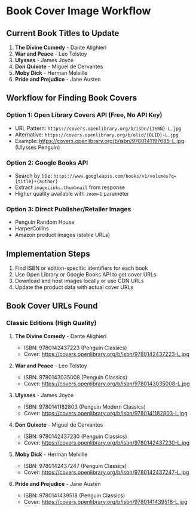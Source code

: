 # Book Cover Image Workflow

## Current Book Titles to Update

1. **The Divine Comedy** - Dante Alighieri
2. **War and Peace** - Leo Tolstoy  
3. **Ulysses** - James Joyce
4. **Don Quixote** - Miguel de Cervantes
5. **Moby Dick** - Herman Melville
6. **Pride and Prejudice** - Jane Austen

## Workflow for Finding Book Covers

### Option 1: Open Library Covers API (Free, No API Key)
- URL Pattern: `https://covers.openlibrary.org/b/isbn/{ISBN}-L.jpg`
- Alternative: `https://covers.openlibrary.org/b/olid/{OLID}-L.jpg`
- Example: https://covers.openlibrary.org/b/isbn/9780141197685-L.jpg (Ulysses Penguin)

### Option 2: Google Books API
- Search by title: `https://www.googleapis.com/books/v1/volumes?q={title}+{author}`
- Extract `imageLinks.thumbnail` from response
- Higher quality available with `zoom=1` parameter

### Option 3: Direct Publisher/Retailer Images
- Penguin Random House
- HarperCollins
- Amazon product images (stable URLs)

## Implementation Steps

1. Find ISBN or edition-specific identifiers for each book
2. Use Open Library or Google Books API to get cover URLs
3. Download and host images locally or use CDN URLs
4. Update the product data with actual cover URLs

## Book Cover URLs Found

### Classic Editions (High Quality)

1. **The Divine Comedy** - Dante Alighieri
   - ISBN: 9780142437223 (Penguin Classics)
   - Cover: https://covers.openlibrary.org/b/isbn/9780142437223-L.jpg

2. **War and Peace** - Leo Tolstoy
   - ISBN: 9780143035008 (Penguin Classics) 
   - Cover: https://covers.openlibrary.org/b/isbn/9780143035008-L.jpg

3. **Ulysses** - James Joyce
   - ISBN: 9780141182803 (Penguin Modern Classics)
   - Cover: https://covers.openlibrary.org/b/isbn/9780141182803-L.jpg

4. **Don Quixote** - Miguel de Cervantes
   - ISBN: 9780142437230 (Penguin Classics)
   - Cover: https://covers.openlibrary.org/b/isbn/9780142437230-L.jpg

5. **Moby Dick** - Herman Melville
   - ISBN: 9780142437247 (Penguin Classics)
   - Cover: https://covers.openlibrary.org/b/isbn/9780142437247-L.jpg

6. **Pride and Prejudice** - Jane Austen
   - ISBN: 9780141439518 (Penguin Classics)
   - Cover: https://covers.openlibrary.org/b/isbn/9780141439518-L.jpg